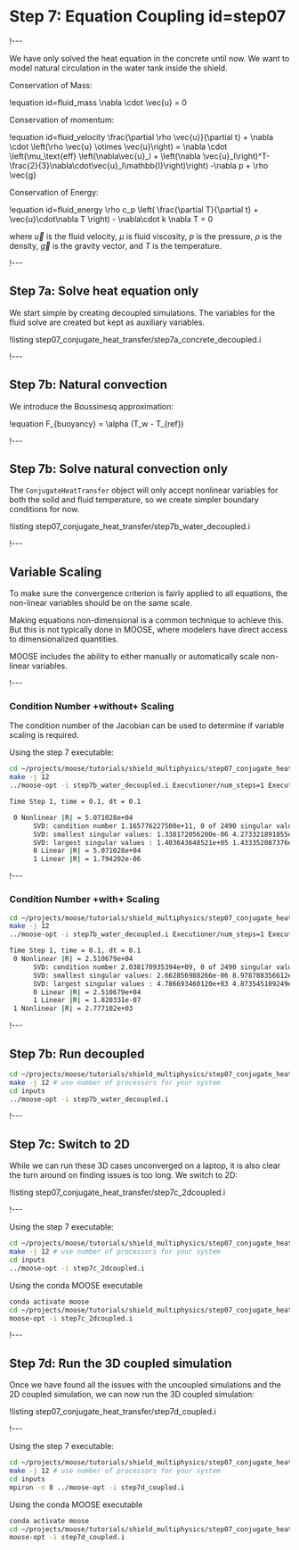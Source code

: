 # Step 7: Equation Coupling id=step07

!---

We have only solved the heat equation in the concrete until now. We want to model natural circulation
in the water tank inside the shield.

Conservation of Mass:

!equation id=fluid_mass
\nabla \cdot \vec{u} = 0

Conservation of momentum:

!equation id=fluid_velocity
\frac{\partial \rho  \vec{u}}{\partial t} + \nabla \cdot \left(\rho \vec{u} \otimes \vec{u}\right)
= \nabla \cdot \left(\mu_\text{eff} \left(\nabla\vec{u}_I + \left(\nabla \vec{u}_I\right)^T-\frac{2}{3}\nabla\cdot\vec{u}_I\mathbb{I}\right)\right) -\nabla p + \rho \vec{g}

Conservation of Energy:

!equation id=fluid_energy
\rho c_p \left( \frac{\partial T}{\partial t} + \vec{u}\cdot\nabla T \right) - \nabla\cdot k \nabla T = 0


where $\vec{u}$ is the fluid velocity, $\mu$ is fluid viscosity, $p$ is the pressure, $\rho$ is the density, $\vec{g}$ is the gravity vector, and $T$ is the temperature.

!---

## Step 7a: Solve heat equation only

We start simple by creating decoupled simulations.
The variables for the fluid solve are created but kept as auxiliary variables.

!listing step07_conjugate_heat_transfer/step7a_concrete_decoupled.i

!---

## Step 7b: Natural convection

We introduce the Boussinesq approximation:

!equation
F_{buoyancy} = \alpha (T_w - T_{ref})

!---

## Step 7b: Solve natural convection only

The `ConjugateHeatTransfer` object will only accept nonlinear variables for both
the solid and fluid temperature, so we create simpler boundary conditions for now.

!listing step07_conjugate_heat_transfer/step7b_water_decoupled.i

!---

## Variable Scaling

To make sure the convergence criterion is fairly applied to all equations, the non-linear variables
should be on the same scale.

Making equations non-dimensional is a common technique to achieve this. But this is not typically
done in MOOSE, where modelers have direct access to dimensionalized quantities.

MOOSE includes the ability to either manually or automatically scale non-linear variables.

!---

### Condition Number +without+ Scaling

The condition number of the Jacobian can be used to determine if variable scaling is required.

Using the step 7 executable:

```bash
cd ~/projects/moose/tutorials/shield_multiphysics/step07_conjugate_heat_transfer
make -j 12
../moose-opt -i step7b_water_decoupled.i Executioner/num_steps=1 Executioner/automatic_scaling=0 -pc_type svd -pc_svd_monitor
```

```bash
Time Step 1, time = 0.1, dt = 0.1

 0 Nonlinear |R| = 5.071028e+04
      SVD: condition number 1.165776227500e+11, 0 of 2490 singular values are (nearly) zero
      SVD: smallest singular values: 1.338172056200e-06 4.273321891855e-06 6.470317390884e-06 6.823445823264e-06 9.510905641771e-06
      SVD: largest singular values : 1.403643648521e+05 1.433352087376e+05 1.484948030786e+05 1.553257174022e+05 1.560009171422e+05
      0 Linear |R| = 5.071028e+04
      1 Linear |R| = 1.794202e-06
```

!---

### Condition Number +with+ Scaling

```bash
cd ~/projects/moose/tutorials/shield_multiphysics/step07_conjugate_heat_transfer
make -j 12
../moose-opt -i step7b_water_decoupled.i Executioner/num_steps=1 Executioner/automatic_scaling=true -pc_type svd -pc_svd_monitor -ksp_view_pmat
```

```bash
Time Step 1, time = 0.1, dt = 0.1
 0 Nonlinear |R| = 2.510679e+04
      SVD: condition number 2.038170935394e+09, 0 of 2490 singular values are (nearly) zero
      SVD: smallest singular values: 2.662856988266e-06 8.978788356612e-06 1.424754114799e-05 1.508130484488e-05 2.196178581229e-05
      SVD: largest singular values : 4.786693460120e+03 4.873545109249e+03 4.874535146130e+03 5.190883760615e+03 5.427357718595e+03
      0 Linear |R| = 2.510679e+04
      1 Linear |R| = 1.820331e-07
 1 Nonlinear |R| = 2.777102e+03
```

!---

## Step 7b: Run decoupled

```bash
cd ~/projects/moose/tutorials/shield_multiphysics/step07_conjugate_heat_transfer
make -j 12 # use number of processors for your system
cd inputs
../moose-opt -i step7b_water_decoupled.i
```

!---

## Step 7c: Switch to 2D

While we can run these 3D cases unconverged on a laptop, it is also clear the turn around
on finding issues is too long. We switch to 2D:

!listing step07_conjugate_heat_transfer/step7c_2dcoupled.i

!---

Using the step 7 executable:

```bash
cd ~/projects/moose/tutorials/shield_multiphysics/step07_conjugate_heat_transfer
make -j 12 # use number of processors for your system
cd inputs
../moose-opt -i step7c_2dcoupled.i
```

Using the conda MOOSE executable

```bash
conda activate moose
cd ~/projects/moose/tutorials/shield_multiphysics/step07_conjugate_heat_transfer/inputs
moose-opt -i step7c_2dcoupled.i
```

!---

## Step 7d: Run the 3D coupled simulation

Once we have found all the issues with the uncoupled simulations and the 2D coupled simulation, we can now run the 3D coupled simulation:

!listing step07_conjugate_heat_transfer/step7d_coupled.i

!---

Using the step 7 executable:

```bash
cd ~/projects/moose/tutorials/shield_multiphysics/step07_conjugate_heat_transfer
make -j 12 # use number of processors for your system
cd inputs
mpirun -n 8 ../moose-opt -i step7d_coupled.i
```

Using the conda MOOSE executable

```bash
conda activate moose
cd ~/projects/moose/tutorials/shield_multiphysics/step07_conjugate_heat_transfer/inputs
moose-opt -i step7d_coupled.i
```
